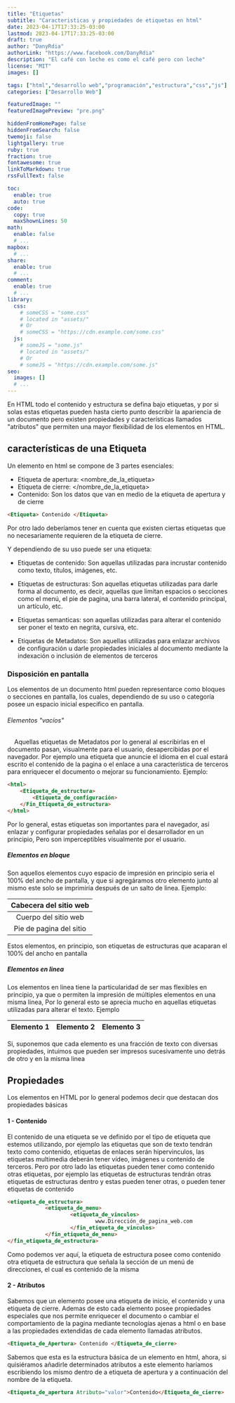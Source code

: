 ```yaml
---
title: "Etiquetas"
subtitle: "Caracteristicas y propiedades de etiquetas en html"
date: 2023-04-17T17:33:25-03:00
lastmod: 2023-04-17T17:33:25-03:00
draft: true
author: "DanyRdia"
authorLink: "https://www.facebook.com/DanyRdia"
description: "El café con leche es como el café pero con leche"
license: "MIT"
images: []

tags: ["html","desarrollo web","programación","estructura","css","js"]
categories: ["Desarrollo Web"]

featuredImage: ""
featuredImagePreview: "pre.png"

hiddenFromHomePage: false
hiddenFromSearch: false
twemoji: false
lightgallery: true
ruby: true
fraction: true
fontawesome: true
linkToMarkdown: true
rssFullText: false

toc:
  enable: true
  auto: true
code:
  copy: true
  maxShownLines: 50
math:
  enable: false
  # ...
mapbox:
  # ...
share:
  enable: true
  # ...
comment:
  enable: true
  # ...
library:
  css:
    # someCSS = "some.css"
    # located in "assets/"
    # Or
    # someCSS = "https://cdn.example.com/some.css"
  js:
    # someJS = "some.js"
    # located in "assets/"
    # Or
    # someJS = "https://cdn.example.com/some.js"
seo:
  images: []
  # ...
---
```


En HTML todo el contenido y estructura se defina bajo etiquetas, y por si solas estas etiquetas pueden hasta cierto punto describir la apariencia de un documento pero existen propiedades y características llamados "atributos" que permiten una mayor flexibilidad de los elementos en HTML.

<!--more-->

## características de una Etiqueta

Un elemento en html se compone de 3 partes esenciales:

- Etiqueta de apertura: <nombre_de_la_etiqueta>
- Etiqueta de cierre: </nombre_de_la_etiqueta>
- Contenido: Son los datos que van en medio de la etiqueta de apertura y de cierre

```html
<Etiqueta> Contenido </Etiqueta>
```

Por otro lado deberíamos tener en cuenta que existen ciertas etiquetas que no necesariamente requieren de la etiqueta de cierre.

Y dependiendo de su uso puede ser una etiqueta:

- Etiquetas de contenido: Son aquellas utilizadas para incrustar contenido como texto, títulos, imágenes, etc.

- Etiquetas de estructuras: Son aquellas etiquetas utilizadas para darle forma al documento, es decir, aquellas que limitan espacios o secciones como el menú, el pie de pagina, una barra lateral, el contenido principal, un artículo, etc.

- Etiquetas semanticas: son aquellas utilizadas para alterar el contenido ser poner el texto en negrita, cursiva, etc.

- Etiquetas de Metadatos: Son aquellas utilizadas para enlazar archivos de configuración u darle propiedades iniciales al documento mediante la indexación o inclusión de elementos de terceros

### Disposición en pantalla

Los elementos de un documento html pueden representarce como bloques o secciones en pantalla, los cuales, dependiendo de su uso o categoría posee un espacio inicial especifico en pantalla.

###### Elementos "vacíos"

    Aquellas etiquetas de Metadatos por lo general al escribirlas en el documento pasan, visualmente para el usuario, desapercibidas por el navegador. Por ejemplo una etiqueta que anuncie el idioma en el cual estará escrito el contenido de la pagina o el enlace a una característica de terceros para enriquecer el documento o mejorar su funcionamiento. Ejemplo:

```html
<html>
    <Etiqueta_de_estructura>
        <Etiqueta_de_configuración>
    </Fin_Etiqueta_de_estructura>
</html>
```

Por lo general, estas etiquetas son importantes para el navegador, así enlazar y configurar propiedades señalas por el desarrollador en un principio, Pero son imperceptibles visualmente por el usuario.

##### Elementos en bloque

Son aquellos elementos cuyo espacio de impresión en principio seria el 100% del ancho de pantalla, y que si agregáramos otro elemento junto al mismo este solo se imprimiría después de un salto de linea. Ejemplo:

| Cabecera del sitio web  |
|:-----------------------:|
| Cuerpo del sitio web    |
| Pie de pagina del sitio |

Estos elementos, en principio, son etiquetas de estructuras que acaparan el 100% del ancho en pantalla

##### Elementos en linea

Los elementos en linea tiene la particularidad de ser mas flexibles en principio, ya que o permiten la impresión de múltiples elementos en una misma linea, Por lo general esto se aprecia mucho en aquellas etiquetas utilizadas para alterar el texto. Ejemplo

| Elemento 1 | Elemento 2 | Elemento 3 |
| ---------- | ---------- | ---------- |

Si, suponemos que cada elemento es una fracción de texto con diversas propiedades, intuimos que pueden ser impresos sucesivamente uno detrás de otro y en la misma linea

## Propiedades

Los elementos en HTML por lo general podemos decir que destacan dos propiedades básicas

#### 1 - Contenido

El contenido de una etiqueta se ve definido por el tipo de etiqueta que estemos utilizando, por ejemplo las etiquetas que son de texto tendrán texto como contenido, etiquetas de enlaces serán hipervinculos, las etiquetas multimedia deberán tener vídeo, imágenes u contenido de terceros. Pero por otro lado las etiquetas pueden tener como contenido otras etiquetas, por ejemplo las etiquetas de estructuras tendrán otras etiquetas de estructuras dentro y estas pueden tener otras, o pueden tener etiquetas de contenido

```html
<etiqueta_de_estructura>
            <etiqueta_de_menu>
                    <etiqueta_de_vinculos> 
                            www.Dirección_de_pagina_web.com
                    </fin_etiqueta_de_vinculos>
            </fin_etiqueta_de_menu>
</fin_etiqueta_de_estructura> 
```

Como podemos ver aquí, la etiqueta de estructura posee como contenido otra etiqueta de estructura que señala la sección de un menú de direcciones, el cual es contenido de la misma

#### 2 - Atributos

Sabemos que un elemento posee una etiqueta de inicio, el contenido y una etiqueta de cierre. Ademas de esto cada elemento posee propiedades especiales que nos permite enriquecer el documento o cambiar el comportamiento de la pagina mediante tecnologías ajenas a html o en base a las propiedades extendidas de cada elemento llamadas atributos.

```html
<Etiqueta_de_Apertura> Contenido </Etiqueta_de_cierre> 
```

Sabemos que esta es la estructura básica de un elemento en html, ahora, si quisiéramos añadirle determinados atributos a este elemento haríamos escribiendo los mismo dentro de a etiqueta de apertura y a continuación del nombre de la etiqueta.

```html
<Etiqueta_de_apertura Atributo="valor">Contenido</Etiqueta_de_cierre>
```